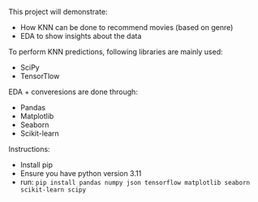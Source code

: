 This project will demonstrate:
- How KNN can be done to recommend movies (based on genre)
- EDA to show insights about the data

To perform KNN predictions, following libraries are mainly used:
- SciPy
- TensorTlow

EDA + converesions are done through:
- Pandas
- Matplotlib
- Seaborn
- Scikit-learn

Instructions:
- Install pip
- Ensure you have python version 3.11
- run: ```pip install pandas numpy json tensorflow matplotlib seaborn scikit-learn scipy```